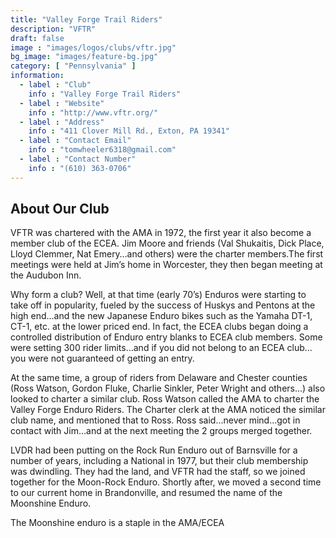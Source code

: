 ```yaml
---
title: "Valley Forge Trail Riders"
description: "VFTR"
draft: false
image : "images/logos/clubs/vftr.jpg"
bg_image: "images/feature-bg.jpg"
category: [ "Pennsylvania" ]
information:
  - label : "Club"
    info : "Valley Forge Trail Riders"
  - label : "Website"
    info : "http://www.vftr.org/"
  - label : "Address"
    info : "411 Clover Mill Rd., Exton, PA 19341"
  - label : "Contact Email"
    info : "tomwheeler6318@gmail.com"
  - label : "Contact Number"
    info : "(610) 363-0706"
---
```


## About Our Club

VFTR was chartered with the AMA in 1972, the first year it also become a member club of the ECEA.
Jim Moore and friends (Val Shukaitis, Dick Place, Lloyd Clemmer, Nat Emery…and others) were the charter members.The first meetings were held at Jim’s home in Worcester, they then began meeting at the Audubon Inn.

Why form a club? Well, at that time (early 70’s) Enduros were starting to take off in popularity, fueled by the success of Huskys and Pentons at the high end…and the new Japanese Enduro bikes such as the Yamaha DT-1, CT-1, etc. at the lower priced end. In fact, the ECEA clubs began doing a controlled distribution of Enduro entry blanks to ECEA club members. Some were setting 300 rider limits…and if you did not belong to an ECEA club…you were not guaranteed of getting an entry.

At the same time, a group of riders from Delaware and Chester counties (Ross Watson, Gordon Fluke, Charlie Sinkler, Peter Wright and others…) also looked to charter a similar club. Ross Watson called the AMA to charter the Valley Forge Enduro Riders. The Charter clerk at the AMA noticed the similar club name, and mentioned that to Ross. Ross said…never mind…got in contact with Jim…and at the next meeting the 2 groups merged together.

LVDR had been putting on the Rock Run Enduro out of Barnsville for a number of years, including a National in 1977, but their club membership was dwindling. They had the land, and VFTR had the staff, so we joined together for the Moon-Rock Enduro. Shortly after, we moved a second time to our current home in Brandonville, and resumed the name of the Moonshine Enduro.

The Moonshine enduro is a staple in the AMA/ECEA
